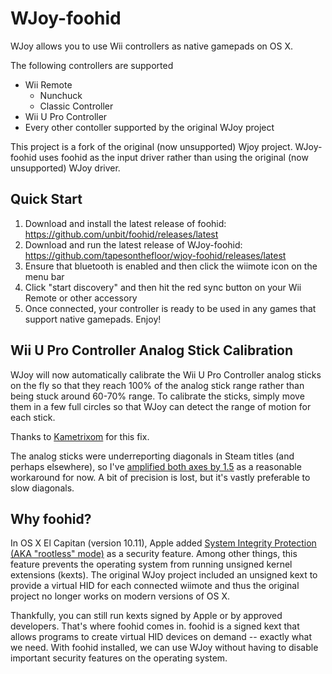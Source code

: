 # WJoy-foohid

WJoy allows you to use Wii controllers as native gamepads on OS X.

The following controllers are supported

- Wii Remote
	- Nunchuck
	- Classic Controller
- Wii U Pro Controller
- Every other contoller supported by the original WJoy project

This project is a fork of the original (now unsupported) Wjoy project. WJoy-foohid uses foohid as the input driver rather than using the original (now unsupported) WJoy driver.


## Quick Start

1. Download and install the latest release of foohid: https://github.com/unbit/foohid/releases/latest
2. Download and run the latest release of WJoy-foohid: https://github.com/tapesonthefloor/wjoy-foohid/releases/latest
3. Ensure that bluetooth is enabled and then click the wiimote icon on the menu bar
4. Click "start discovery" and then hit the red sync button on your Wii Remote or other accessory
5. Once connected, your controller is ready to be used in any games that support native gamepads. Enjoy!


## Wii U Pro Controller Analog Stick Calibration

WJoy will now automatically calibrate the Wii U Pro Controller analog sticks on the fly so that they reach 100% of the analog stick range rather than being stuck around 60-70% range. To calibrate the sticks, simply move them in a few full circles so that WJoy can detect the range of motion for each stick.

Thanks to [Kametrixom](https://github.com/Kametrixom) for this fix.

The analog sticks were underreporting diagonals in Steam titles (and perhaps elsewhere), so I've [amplified both axes by 1.5](https://github.com/tapesonthefloor/wjoy-foohid/commit/12c38885c41ae601b85115fce94130e6afeebb9c) as a reasonable workaround for now. A bit of precision is lost, but it's vastly preferable to slow diagonals.  

## Why foohid?

In OS X El Capitan (version 10.11), Apple added [System Integrity Protection (AKA "rootless" mode)](http://apple.stackexchange.com/questions/193368/) as a security feature. Among other things, this feature prevents the operating system from running unsigned kernel extensions (kexts). The original WJoy project included an unsigned kext to provide a virtual HID for each connected wiimote and thus the original project no longer works on modern versions of OS X.

Thankfully, you can still run kexts signed by Apple or by approved developers. That's where foohid comes in. foohid is a signed kext that allows programs to create virtual HID devices on demand -- exactly what we need. With foohid installed, we can use WJoy without having to disable important security features on the operating system.
